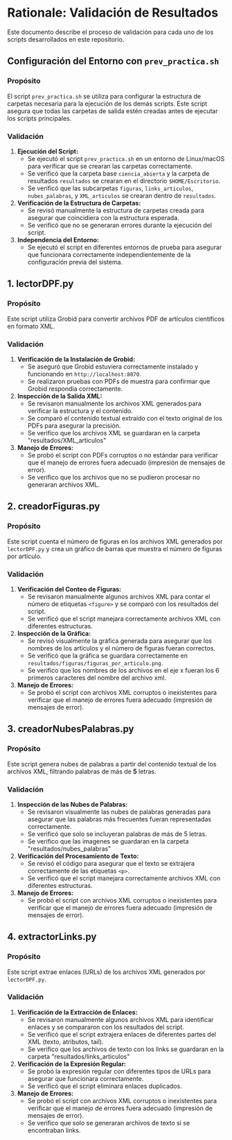 # Rationale: Validación de Resultados

Este documento describe el proceso de validación para cada uno de los scripts desarrollados en este repositorio.

## Configuración del Entorno con `prev_practica.sh`

### Propósito
El script `prev_practica.sh` se utiliza para configurar la estructura de carpetas necesaria para la ejecución de los demás scripts. Este script asegura que todas las carpetas de salida estén creadas antes de ejecutar los scripts principales.

### Validación
1.  **Ejecución del Script:**
    * Se ejecutó el script `prev_practica.sh` en un entorno de Linux/macOS para verificar que se crearan las carpetas correctamente.
    * Se verificó que la carpeta base `ciencia_abierta` y la carpeta de resultados `resultados` se crearan en el directorio `$HOME/Escritorio`.
    * Se verificó que las subcarpetas `figuras`, `links_articulos`, `nubes_palabras`, y `XML_articulos` se crearan dentro de `resultados`.
2.  **Verificación de la Estructura de Carpetas:**
    * Se revisó manualmente la estructura de carpetas creada para asegurar que coincidiera con la estructura esperada.
    * Se verificó que no se generaran errores durante la ejecución del script.
3.  **Independencia del Entorno:**
    * Se ejecutó el script en diferentes entornos de prueba para asegurar que funcionara correctamente independientemente de la configuración previa del sistema.

## 1. lectorDPF.py

### Propósito
Este script utiliza Grobid para convertir archivos PDF de artículos científicos en formato XML.

### Validación
1.  **Verificación de la Instalación de Grobid:**
    * Se aseguró que Grobid estuviera correctamente instalado y funcionando en `http://localhost:8070`.
    * Se realizaron pruebas con PDFs de muestra para confirmar que Grobid respondía correctamente.
2.  **Inspección de la Salida XML:**
    * Se revisaron manualmente los archivos XML generados para verificar la estructura y el contenido.
    * Se comparó el contenido textual extraído con el texto original de los PDFs para asegurar la precisión.
    * Se verifico que los archivos XML se guardaran en la carpeta "resultados/XML_articulos"
3.  **Manejo de Errores:**
    * Se probó el script con PDFs corruptos o no estándar para verificar que el manejo de errores fuera adecuado (impresión de mensajes de error).
    * Se verifico que los archivos que no se pudieron procesar no generaran archivos XML.

## 2. creadorFiguras.py

### Propósito
Este script cuenta el número de figuras en los archivos XML generados por `lectorDPF.py` y crea un gráfico de barras que muestra el número de figuras por artículo.

### Validación
1.  **Verificación del Conteo de Figuras:**
    * Se revisaron manualmente algunos archivos XML para contar el número de etiquetas `<figure>` y se comparó con los resultados del script.
    * Se verificó que el script manejara correctamente archivos XML con diferentes estructuras.
2.  **Inspección de la Gráfica:**
    * Se revisó visualmente la gráfica generada para asegurar que los nombres de los artículos y el número de figuras fueran correctos.
    * Se verificó que la gráfica se guardara correctamente en `resultados/figuras/figuras_por_articulo.png`.
    * Se verifico que los nombres de los archivos en el eje x fueran los 6 primeros caracteres del nombre del archivo xml.
3.  **Manejo de Errores:**
    * Se probó el script con archivos XML corruptos o inexistentes para verificar que el manejo de errores fuera adecuado (impresión de mensajes de error).

## 3. creadorNubesPalabras.py

### Propósito
Este script genera nubes de palabras a partir del contenido textual de los archivos XML, filtrando palabras de más de **5** letras.

### Validación
1.  **Inspección de las Nubes de Palabras:**
    * Se revisaron visualmente las nubes de palabras generadas para asegurar que las palabras más frecuentes fueran representadas correctamente.
    * Se verificó que solo se incluyeran palabras de más de 5 letras.
    * Se verifico que las imagenes se guardaran en la carpeta "resultados/nubes_palabras"
2.  **Verificación del Procesamiento de Texto:**
    * Se revisó el código para asegurar que el texto se extrajera correctamente de las etiquetas `<p>`.
    * Se verificó que el script manejara correctamente archivos XML con diferentes estructuras.
3.  **Manejo de Errores:**
    * Se probó el script con archivos XML corruptos o inexistentes para verificar que el manejo de errores fuera adecuado (impresión de mensajes de error).

## 4. extractorLinks.py

### Propósito
Este script extrae enlaces (URLs) de los archivos XML generados por `lectorDPF.py`.

### Validación
1.  **Verificación de la Extracción de Enlaces:**
    * Se revisaron manualmente algunos archivos XML para identificar enlaces y se compararon con los resultados del script.
    * Se verificó que el script extrajera enlaces de diferentes partes del XML (texto, atributos, tail).
    * Se verifico que los archivos de texto con los links se guardaran en la carpeta "resultados/links_articulos"
2.  **Verificación de la Expresión Regular:**
    * Se probó la expresión regular con diferentes tipos de URLs para asegurar que funcionara correctamente.
    * Se verificó que el script eliminara enlaces duplicados.
3.  **Manejo de Errores:**
    * Se probó el script con archivos XML corruptos o inexistentes para verificar que el manejo de errores fuera adecuado (impresión de mensajes de error).
    * Se verifico que solo se generaran archivos de texto si se encontraban links.
